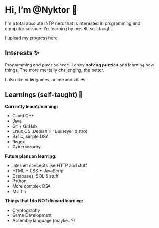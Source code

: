 # Hi, I’m @Nyktor 👋
I'm a total absolute INTP nerd that is interested in programming and computer science. I'm learning by myself, self-taught.

I upload my progress here.
## Interests ✨
Programming and puter science. I enjoy **solving puzzles** and learning new things. The more mentally challenging, the better.

I also like videogames, anime and kitties.
## Learnings (self-taught) 🌱
**Currently learnt/learning:**
* C and C++
* Java 
* Git + GitHub
* Linux OS (Debian 11 "Bullseye" distro)
* Basic, simple DSA
* Regex
* Cybersecurity

**Future plans on learning:**
* Internet concepts like HTTP and stuff
* HTML + CSS + JavaScript
* Databases, SQL & stuff
* Python
* More complex DSA
* M a t h

**Things that I do NOT discard learning:**
* Cryptography
* Game Development
* Assembly language (maybe...?)

<!---
Nyktor/Nyktor is a ✨ special ✨ repository because its `README.md` (this file) appears on your GitHub profile.
You can click the Preview link to take a look at your changes.
--->
